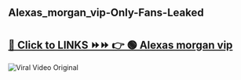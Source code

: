 
 ## Alexas_morgan_vip-Only-Fans-Leaked

# <h2><a href="https://clipsfans.com/Alexas_morgan_vip&ref=git">🔗 Click to LINKS ⏩⏩ 👉 🟢 Alexas morgan vip </a></h2>

<a href="https://clipsfans.com/Alexas_morgan_vip&ref=git" rel="nofollow" data-target="animated-image.originalLink"><img src="https://i.ibb.co.com/xMMVF88/686577567.gif" alt="Viral Video Original" style="max-width: 100%; display: inline-block;" data-target="animated-image.originalImage"></a>
